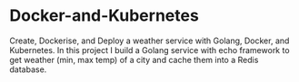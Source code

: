 # Docker-and-Kubernetes
Create, Dockerise, and Deploy a weather  service with Golang, Docker, and Kubernetes. In this project I build a Golang service with echo framework to get weather (min, max temp) of a city and cache them into a Redis database.
